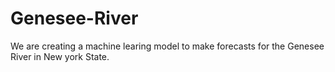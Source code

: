 # Genesee-River
We are creating a machine learing model to make forecasts for the Genesee River in New york State.
